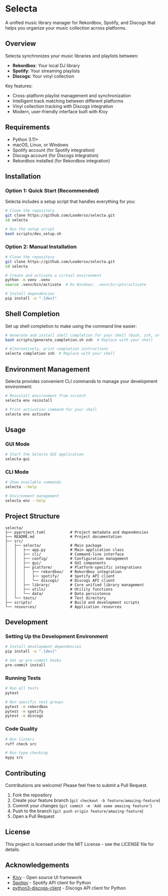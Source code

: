 # Selecta

A unified music library manager for Rekordbox, Spotify, and Discogs that helps you organize your music collection across platforms.

## Overview

Selecta synchronizes your music libraries and playlists between:
- **Rekordbox**: Your local DJ library
- **Spotify**: Your streaming playlists
- **Discogs**: Your vinyl collection

Key features:
- Cross-platform playlist management and synchronization
- Intelligent track matching between different platforms
- Vinyl collection tracking with Discogs integration
- Modern, user-friendly interface built with Kivy

## Requirements

- Python 3.11+
- macOS, Linux, or Windows
- Spotify account (for Spotify integration)
- Discogs account (for Discogs integration)
- Rekordbox installed (for Rekordbox integration)

## Installation

### Option 1: Quick Start (Recommended)

Selecta includes a setup script that handles everything for you:

```bash
# Clone the repository
git clone https://github.com/Looderso/selecta.git
cd selecta

# Run the setup script
bash scripts/dev_setup.sh
```

### Option 2: Manual Installation

```bash
# Clone the repository
git clone https://github.com/Looderso/selecta.git
cd selecta

# Create and activate a virtual environment
python -m venv .venv
source .venv/bin/activate  # On Windows: .venv\Scripts\activate

# Install dependencies
pip install -e ".[dev]"
```

## Shell Completion

Set up shell completion to make using the command line easier:

```bash
# Generate and install shell completion for your shell (bash, zsh, or fish)
bash scripts/generate_completion.sh zsh  # Replace with your shell

# Alternatively, print completion instructions
selecta completion zsh  # Replace with your shell
```

## Environment Management

Selecta provides convenient CLI commands to manage your development environment:

```bash
# Reinstall environment from scratch
selecta env reinstall

# Print activation command for your shell
selecta env activate
```

## Usage

### GUI Mode

```bash
# Start the Selecta GUI application
selecta-gui
```

### CLI Mode

```bash
# Show available commands
selecta --help

# Environment management
selecta env --help
```

## Project Structure

```
selecta/
├── pyproject.toml           # Project metadata and dependencies
├── README.md                # Project documentation
├── src/
│   ├── selecta/             # Main package
│   │   ├── app.py           # Main application class
│   │   ├── cli/             # Command-line interface
│   │   ├── config/          # Configuration management
│   │   ├── gui/             # GUI components
│   │   ├── platform/        # Platform-specific integrations
│   │   │   ├── rekordbox/   # Rekordbox integration
│   │   │   ├── spotify/     # Spotify API client
│   │   │   └── discogs/     # Discogs API client
│   │   ├── library/         # Core unified library management
│   │   ├── utils/           # Utility functions
│   │   └── data/            # Data persistence
│   └── tests/               # Test directory
├── scripts/                 # Build and development scripts
└── resources/               # Application resources
```

## Development

### Setting Up the Development Environment

```bash
# Install development dependencies
pip install -e ".[dev]"

# Set up pre-commit hooks
pre-commit install
```

### Running Tests

```bash
# Run all tests
pytest

# Run specific test groups
pytest -m rekordbox
pytest -m spotify
pytest -m discogs
```

### Code Quality

```bash
# Run linters
ruff check src

# Run type checking
mypy src
```

## Contributing

Contributions are welcome! Please feel free to submit a Pull Request.

1. Fork the repository
2. Create your feature branch (`git checkout -b feature/amazing-feature`)
3. Commit your changes (`git commit -m 'Add some amazing feature'`)
4. Push to the branch (`git push origin feature/amazing-feature`)
5. Open a Pull Request

## License

This project is licensed under the MIT License - see the LICENSE file for details.

## Acknowledgements

- [Kivy](https://kivy.org/) - Open source UI framework
- [Spotipy](https://spotipy.readthedocs.io/) - Spotify API client for Python
- [python3-discogs-client](https://github.com/discogs/discogs_client) - Discogs API client for Python
